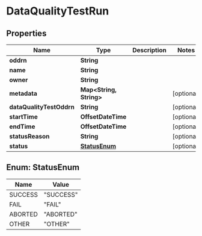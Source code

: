 

# DataQualityTestRun

## Properties

Name | Type | Description | Notes
------------ | ------------- | ------------- | -------------
**oddrn** | **String** |  | 
**name** | **String** |  | 
**owner** | **String** |  | 
**metadata** | **Map&lt;String, String&gt;** |  |  [optional]
**dataQualityTestOddrn** | **String** |  |  [optional]
**startTime** | **OffsetDateTime** |  |  [optional]
**endTime** | **OffsetDateTime** |  |  [optional]
**statusReason** | **String** |  |  [optional]
**status** | [**StatusEnum**](#StatusEnum) |  |  [optional]



## Enum: StatusEnum

Name | Value
---- | -----
SUCCESS | &quot;SUCCESS&quot;
FAIL | &quot;FAIL&quot;
ABORTED | &quot;ABORTED&quot;
OTHER | &quot;OTHER&quot;



